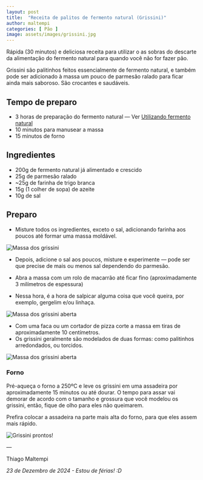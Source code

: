```yaml
---
layout: post
title:  "Receita de palitos de fermento natural (Grissini)"
author: maltempi
categories: [ Pão ]
image: assets/images/grissini.jpg
---
```


Rápida (30 minutos) e deliciosa receita para utilizar o as sobras do descarte da alimentação do fermento natural para quando você não for fazer pão.

Grissini são palitinhos feitos essencialmente de fermento natural, e também pode ser adicionado à massa um pouco de parmesão ralado para ficar ainda mais saboroso. São crocantes e saudáveis.

## Tempo de preparo

- 3 horas de preparação do fermento natural — Ver [Utilizando fermento natural](/blog/fermento/#guia-rápido-alimentar-fermento-natural)
- 10 minutos para manusear a massa
- 15 minutos de forno

## Ingredientes

- 200g de fermento natural já alimentado e crescido
- 25g de parmesão ralado
- ~25g de farinha de trigo branca
- 15g (1 colher de sopa) de azeite
- 10g de sal

## Preparo

- Misture todos os ingredientes, exceto o sal, adicionando farinha aos poucos até formar uma massa moldável. 

![Massa dos grissini](/blog/assets/images/grissini_massa.jpg)

- Depois, adicione o sal aos poucos, misture e experimente — pode ser que precise de mais ou menos sal dependendo do parmesão.

- Abra a massa com um rolo de macarrão até ficar fino (aproximadamente 3 milímetros de espessura)
- Nessa hora, é a hora de salpicar alguma coisa que você queira, por exemplo, gergelim e/ou linhaça.

![Massa dos grissini aberta](/blog/assets/images/grissini_aberta.jpg)

- Com uma faca ou um cortador de pizza corte a massa em tiras de aproximadamente 10 centímetros.
- Os grissini geralmente são modelados de duas formas: como palitinhos arredondados, ou torcidos.

![Massa dos grissini aberta](/blog/assets/images/grissini_cortados.jpg)

### Forno

Pré-aqueça o forno a 250ºC e leve os grissini em uma assadeira por aproximadamente 15 minutos ou até dourar. O tempo para assar vai demorar de acordo com o tamanho e grossura que você modelou os grissini, então, fique de olho para eles não queimarem.

Prefira colocar a assadeira na parte mais alta do forno, para que eles assem mais rápido.

![Grissini prontos!](/blog/assets/images/grissini.jpg)

— 

Thiago Maltempi

*23 de Dezembro de 2024 - Estou de férias! :D*
